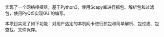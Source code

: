 实现了一个网络嗅探器，基于Python3，使用Scapy库进行抓包、解析包和过滤包，使用PyQt5实现GUI的编写。

本项目实现了如下功能：对用户选定的本机网卡进行抓包和简单解析、包过滤、包查找、文件保存。
